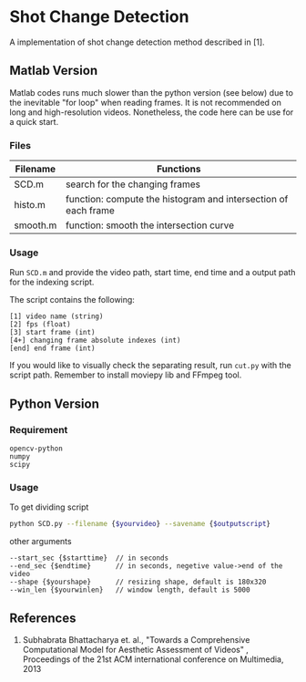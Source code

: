 # Shot Change Detection

A implementation of shot change detection method described in [1].

## Matlab Version

Matlab codes runs much slower than the python version (see below) due to the inevitable "for loop" when reading frames. It is not recommended on long and high-resolution videos. Nonetheless, the code here can be use for a quick start.

### Files

| Filename | Functions                                                    |
| -------- | ------------------------------------------------------------ |
| SCD.m    | search for the changing frames                               |
| histo.m  | function: compute the histogram and intersection of each frame |
| smooth.m | function: smooth the intersection curve                      |

### Usage

Run `SCD.m` and provide the video path, start time, end time and a output path for the indexing script. 

The script contains the following: 

```
[1] video name (string)
[2] fps (float)
[3] start frame (int)
[4+] changing frame absolute indexes (int)
[end] end frame (int)
```

If you would like to visually check the separating result, run `cut.py` with the script path.  Remember to install moviepy lib and FFmpeg tool.



## Python Version

### Requirement

```
opencv-python
numpy
scipy
```

### Usage

To get dividing script

```bash
python SCD.py --filename {$yourvideo} --savename {$outputscript}
```

other arguments

```  
--start_sec {$starttime}  // in seconds
--end_sec {$endtime}      // in seconds, negetive value->end of the video
--shape {$yourshape}      // resizing shape, default is 180x320
--win_len {$yourwinlen}   // window length, default is 5000
```



## References

1. Subhabrata Bhattacharya et. al., "Towards a Comprehensive Computational Model for Aesthetic Assessment of Videos" , Proceedings of the 21st ACM international conference on Multimedia, 2013